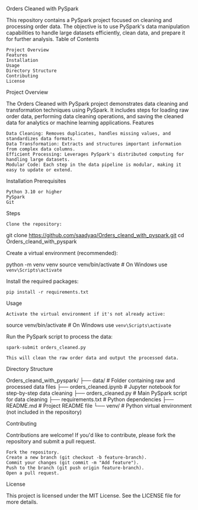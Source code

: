Orders Cleaned with PySpark

This repository contains a PySpark project focused on cleaning and processing order data. The objective is to use PySpark's data manipulation capabilities to handle large datasets efficiently, clean data, and prepare it for further analysis.
Table of Contents

    Project Overview
    Features
    Installation
    Usage
    Directory Structure
    Contributing
    License

Project Overview

The Orders Cleaned with PySpark project demonstrates data cleaning and transformation techniques using PySpark. It includes steps for loading raw order data, performing data cleaning operations, and saving the cleaned data for analytics or machine learning applications.
Features

    Data Cleaning: Removes duplicates, handles missing values, and standardizes data formats.
    Data Transformation: Extracts and structures important information from complex data columns.
    Efficient Processing: Leverages PySpark's distributed computing for handling large datasets.
    Modular Code: Each step in the data pipeline is modular, making it easy to update or extend.

Installation
Prerequisites

    Python 3.10 or higher
    PySpark
    Git

Steps

    Clone the repository:

git clone https://github.com/saadyaq/Orders_cleand_with_pyspark.git
cd Orders_cleand_with_pyspark

Create a virtual environment (recommended):

python -m venv venv
source venv/bin/activate  # On Windows use `venv\Scripts\activate`

Install the required packages:

    pip install -r requirements.txt

Usage

    Activate the virtual environment if it's not already active:

source venv/bin/activate  # On Windows use `venv\Scripts\activate`

Run the PySpark script to process the data:

    spark-submit orders_cleaned.py

    This will clean the raw order data and output the processed data.

Directory Structure

Orders_cleand_with_pyspark/
├── data/                    # Folder containing raw and processed data files
├── orders_cleaned.ipynb     # Jupyter notebook for step-by-step data cleaning
├── orders_cleaned.py        # Main PySpark script for data cleaning
├── requirements.txt         # Python dependencies
├── README.md                # Project README file
└── venv/                    # Python virtual environment (not included in the repository)

Contributing

Contributions are welcome! If you'd like to contribute, please fork the repository and submit a pull request.

    Fork the repository.
    Create a new branch (git checkout -b feature-branch).
    Commit your changes (git commit -m "Add feature").
    Push to the branch (git push origin feature-branch).
    Open a pull request.

License

This project is licensed under the MIT License. See the LICENSE file for more details.
